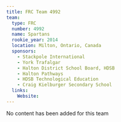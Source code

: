 ```yaml
---
title: FRC Team 4992
team:
  type: FRC
  number: 4992
  name: Spartans
  rookie_year: 2014
  location: Milton, Ontario, Canada
  sponsors:
    - Stackpole International
    - York Trafalgar
    - Halton District School Board, HDSB
    - Halton Pathways
    - HDSB Technological Education
    - Craig Kielburger Secondary School
  links:
    Website: 
---
```

No content has been added for this team